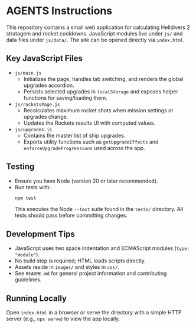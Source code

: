 # AGENTS Instructions

This repository contains a small web application for calculating Helldivers 2 stratagem and rocket cooldowns. JavaScript modules live under `js/` and data files under `js/data/`. The site can be opened directly via `index.html`.

## Key JavaScript Files
- `js/main.js`
  - Initializes the page, handles tab switching, and renders the global upgrades accordion.
  - Persists selected upgrades in `localStorage` and exposes helper functions for saving/loading them.
- `js/rocketsPage.js`
  - Recalculates maximum rocket shots when mission settings or upgrades change.
  - Updates the Rockets results UI with computed values.
- `js/upgrades.js`
  - Contains the master list of ship upgrades.
  - Exports utility functions such as `getUpgradeEffects` and `enforceUpgradeProgressions` used across the app.

## Testing
- Ensure you have Node (version 20 or later recommended).
- Run tests with:
  ```bash
  npm test
  ```
  This executes the Node `--test` suite found in the `tests/` directory. All tests should pass before committing changes.

## Development Tips
- JavaScript uses two space indentation and ECMAScript modules (`type: "module"`).
- No build step is required; HTML loads scripts directly.
- Assets reside in `images/` and styles in `css/`.
- See `README.md` for general project information and contributing guidelines.

## Running Locally
Open `index.html` in a browser or serve the directory with a simple HTTP server (e.g., `npx serve`) to view the app locally.
